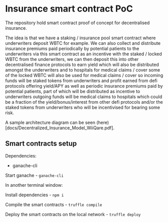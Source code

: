 # Insurance smart contract PoC

The repository hold smart contract proof of concept for decentralised insurance. 

The idea is that we have a staking / insurance pool smart contract where underwriters deposit WBTC for example. We can also collect and distribute insurance premiums paid periodically by potential patients to the underwriters via this smart contract as an incentive with the staked / locked WBTC from the underwriters, we can then deposit this into other decentralised finance protocols to earn yield which will also be distributed amongst the underwriters and to hospitals for medical claims / cover some of the locked WBTC will also be used for medical claims / cover
so incoming funds will be staked tokens from underwriters and profit earned from defi protocols offering yield/APY as well as periodic insurance premiums paid by potential patients, part of which will be distributed as incentive to underwriters outgoing funds will be medical claims to hospitals which could be a fraction of the yield/bonus/interest from other defi protocols and/or the staked tokens from underwriters who will be incentivised for bearing some risk.

A sample architecture diagram can be seen (here)[docs/Decentralized_Insurance_Model_WiiQare.pdf]. 


## Smart contracts setup

Dependencies: 
* ganache-cli

Start ganache - `ganache-cli`

In another terminal window: 

Install dependencies - `npm i`

Compile the smart contracts - `truffle compile`

Deploy the smart contracts on the local network - `truffle deploy`